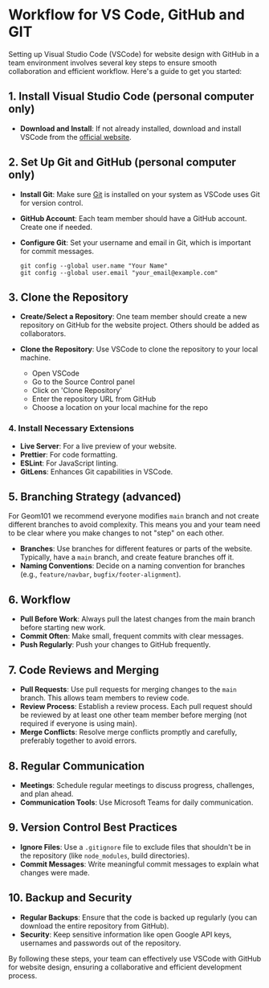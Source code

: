 
# Workflow for VS Code, GitHub and GIT

Setting up Visual Studio Code (VSCode) for website design with GitHub in a team environment involves several key steps to ensure smooth collaboration and efficient workflow. Here's a guide to get you started:

## 1. Install Visual Studio Code (personal computer only)
- **Download and Install**: If not already installed, download and install VSCode from the [official website](https://code.visualstudio.com/).

## 2. Set Up Git and GitHub (personal computer only)
- **Install Git**: Make sure [Git](https://git-scm.com/) is installed on your system as VSCode uses Git for version control.
- **GitHub Account**: Each team member should have a GitHub account. Create one if needed.
- **Configure Git**: Set your username and email in Git, which is important for commit messages.

    ```command line
    git config --global user.name "Your Name"
    git config --global user.email "your_email@example.com"
    ```

## 3. Clone the Repository
- **Create/Select a Repository**: One team member should create a new repository on GitHub for the website project. Others should be added as collaborators.
- **Clone the Repository**: Use VSCode to clone the repository to your local machine.

    - Open VSCode
    - Go to the Source Control panel
    - Click on 'Clone Repository'
    - Enter the repository URL from GitHub
    - Choose a location on your local machine for the repo

### 4. Install Necessary Extensions
- **Live Server**: For a live preview of your website.
- **Prettier**: For code formatting.
- **ESLint**: For JavaScript linting.
- **GitLens**: Enhances Git capabilities in VSCode.

## 5. Branching Strategy (advanced)
For Geom101 we recommend everyone modifies `main` branch and not create different branches to avoid complexity. This means you and your team need to be clear where you make changes to not "step" on each other. 
- **Branches**: Use branches for different features or parts of the website. Typically, have a `main` branch, and create feature branches off it.
- **Naming Conventions**: Decide on a naming convention for branches (e.g., `feature/navbar`, `bugfix/footer-alignment`).

## 6. Workflow
- **Pull Before Work**: Always pull the latest changes from the main branch before starting new work.
- **Commit Often**: Make small, frequent commits with clear messages.
- **Push Regularly**: Push your changes to GitHub frequently.

## 7. Code Reviews and Merging
- **Pull Requests**: Use pull requests for merging changes to the `main` branch. This allows team members to review code.
- **Review Process**: Establish a review process. Each pull request should be reviewed by at least one other team member before merging (not required if everyone is using main).
- **Merge Conflicts**: Resolve merge conflicts promptly and carefully, preferably together to avoid errors.

## 8. Regular Communication
- **Meetings**: Schedule regular meetings to discuss progress, challenges, and plan ahead.
- **Communication Tools**: Use Microsoft Teams for daily communication.

## 9. Version Control Best Practices
- **Ignore Files**: Use a `.gitignore` file to exclude files that shouldn't be in the repository (like `node_modules`, build directories).
- **Commit Messages**: Write meaningful commit messages to explain what changes were made.

## 10. Backup and Security
- **Regular Backups**: Ensure that the code is backed up regularly (you can download the entire repository from GitHub).
- **Security**: Keep sensitive information like open Google API keys, usernames and passwords out of the repository.

By following these steps, your team can effectively use VSCode with GitHub for website design, ensuring a collaborative and efficient development process.
